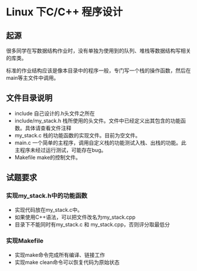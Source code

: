 # Linux 下C/C++ 程序设计

## 起源
很多同学在写数据结构作业时，没有单独为使用到的队列、堆栈等数据结构写相关的库类。

标准的作业结构应该是像本目录中的程序一般，专门写一个栈的操作函数，然后在main等主文件中调用。

## 文件目录说明
+ include 自己设计的.h头文件之所在
+ include/my_stack.h 栈所使用的头文件。文件中已经定义出其包含的功能函数。具体请查看文件注释
+ my_stack.c 栈的功能函数的实现文件。目前为空文件。
+ main.c 一个简单的主程序，调用自定义栈的功能测试入栈、出栈的功能。此主程序未经过运行测试，可能存在bug。
+ Makefile make的控制文件。

## 试题要求
### 实现my_stack.h中的功能函数
+ 实现代码放在my_stack.c中。
+ 如果使用C++语法，可以把文件改名为my_stack.cpp
+ 目录下不能同时有my_stack.c 和 my_stack.cpp，否则评分取最低分
### 实现Makefile
+ 实现make命令完成所有编译、链接工作
+ 实现make clean命令可以恢复代码为原始状态